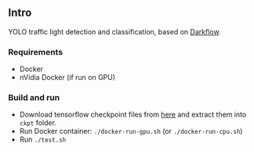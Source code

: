 ## Intro

YOLO traffic light detection and classification, based on [Darkflow](https://github.com/thtrieu/darkflow).

### Requirements

* Docker
* nVidia Docker (if run on GPU)

### Build and run

* Download tensorflow checkpoint files from [here](https://drive.google.com/file/d/1RJBXxDPSK2H_m7psuaHoo0ESbZdWNVn5/view?usp=sharing) and extract them into `ckpt` folder.
* Run Docker container: `./docker-run-gpu.sh` (or `./docker-run-cpu.sh`)
* Run `./test.sh`
